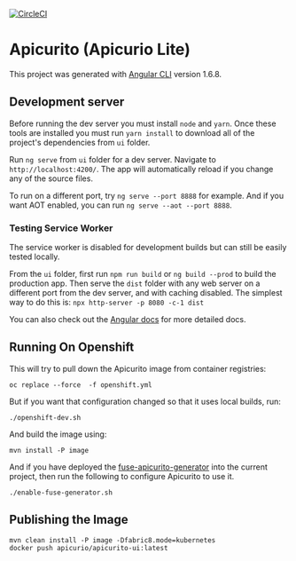 [![CircleCI](https://circleci.com/gh/Apicurio/apicurito.svg?style=svg)](https://circleci.com/gh/Apicurio/apicurito)

# Apicurito (Apicurio Lite)

This project was generated with [Angular CLI](https://github.com/angular/angular-cli) version 1.6.8.

## Development server

Before running the dev server you must install `node` and `yarn`. Once these tools are installed
you must run `yarn install` to download all of the project's dependencies from `ui` folder.

Run `ng serve` from `ui` folder for a dev server. Navigate to `http://localhost:4200/`. The app will automatically 
reload if you change any of the source files.

To run on a different port, try `ng serve --port 8888` for example. And if you want AOT enabled, 
you can run `ng serve --aot --port 8888`.

### Testing Service Worker

The service worker is disabled for development builds but can still be easily tested locally.

From the `ui` folder, first run `npm run build` or `ng build --prod` to build the production app.
Then serve the `dist` folder with any web server on a different port from the dev server, and with
caching disabled. The simplest way to do this is: `npx http-server -p 8080 -c-1 dist`

You can also check out the [Angular docs](https://angular.io/guide/service-worker-getting-started)
for more detailed docs.

## Running On Openshift

This will try to pull down the Apicurito image from container registries:

    oc replace --force  -f openshift.yml

But if you want that configuration changed so that it uses local builds, run:

    ./openshift-dev.sh

And build the image using:

    mvn install -P image    

And if you have deployed the [fuse-apicurito-generator](https://github.com/jboss-fuse/fuse-apicurito-generator) 
into the current project, then run the following to configure Apicurito to use it.

	./enable-fuse-generator.sh 

## Publishing the Image

    mvn clean install -P image -Dfabric8.mode=kubernetes
    docker push apicurio/apicurito-ui:latest
